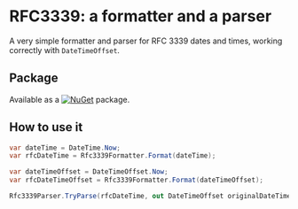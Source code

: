 # RFC3339: a formatter and a parser

A very simple formatter and parser for RFC 3339 dates and times, working correctly with `DateTimeOffset`.

## Package

Available as a [![NuGet](https://img.shields.io/nuget/v/Rfc3339.svg?style=flat-square)](https://www.nuget.org/packages/Rfc3339) package.

## How to use it
```csharp
var dateTime = DateTime.Now;
var rfcDateTime = Rfc3339Formatter.Format(dateTime);

var dateTimeOffset = DateTimeOffset.Now;
var rfcDateTimeOffset = Rfc3339Formatter.Format(dateTimeOffset);

Rfc3339Parser.TryParse(rfcDateTime, out DateTimeOffset originalDateTimeOffset);
```
